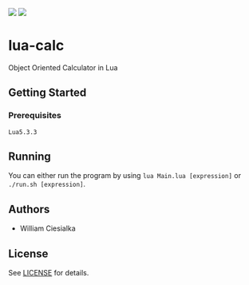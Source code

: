 ![](https://img.shields.io/badge/dynamic/json?color=brightgreen&label=Version&query=version&url=https://raw.githubusercontent.com/wciesialka/lua-calc/master/package.json) ![](https://img.shields.io/badge/dynamic/json?color=informational&label=Lua&query=lua-version&url=https://raw.githubusercontent.com/wciesialka/lua-calc/master/package.json)

# lua-calc
Object Oriented Calculator in Lua

## Getting Started

### Prerequisites

`Lua5.3.3`

## Running

You can either run the program by using `lua Main.lua [expression]` or `./run.sh [expression]`.

## Authors

* William Ciesialka

## License

See [LICENSE](LICENSE) for details.